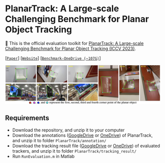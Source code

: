 # PlanarTrack: A Large-scale Challenging Benchmark for Planar Object Tracking
🔮 This is the official evaluation toolkit for [PlanarTrack: A Large-scale Challenging Benchmark for Planar Object Tracking (ICCV 2023)](https://arxiv.org/abs/2303.07625).

[[`Paper`](https://arxiv.org/abs/2303.07625)] [[`Website`](https://hengfan2010.github.io/projects/PlanarTrack/)] [[`Benchmark-OneDrive (~107G)`](https://1drv.ms/u/s!AiNXDMvtaw5Jjg8Yjusmnybv3Slo?e=Fi0HS5)]

![PlanarTrack](https://github.com/HengLan/PlanarTrack/blob/main/asset/planar.png)

## Requirements

- Download the repository, and unzip it to your computer
- Download the annotations ([GoogleDrive](https://drive.google.com/file/d/1nn_vzy3TKiK0XokGOVFb7pd5RLk7FTGS/view?usp=sharing) or [OneDrive](https://1drv.ms/u/s!AiNXDMvtaw5JjhHD48MYDWpKT_oJ?e=wduAFp)) of PlanarTrack, and unzip it to folder `PlanarTrack/annotation/`
- Download the tracking result file ([GoogleDrive](https://drive.google.com/file/d/1nfrzF302yfdH8tzS5ujs4u4JGikcVvxX/view?usp=sharing) or [OneDrive](https://1drv.ms/u/s!AiNXDMvtaw5JjhKFNwTS7qLgMqlA?e=WOOPDh)) of evaluated trackers, and unzip it to folder `PlanarTrack/tracking_result/`
- Run `RunEvaluation.m` in Matlab
